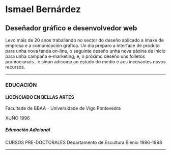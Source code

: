 # Ismael Bernárdez
## Deseñador gráfico e desenvolvedor web

Levo máis de 20 anos traballando no sector do deseño aplicado a imaxe de empresa e a comunicación gráfica. Un día preparo a interface de produto para unha nova tenda on-line, o seguinte deseño unha nova páxina de inicio para unha campaña e-marketing; e, o próximo deseño uns folletos promocionais...e sinon adicome ao estudo do medio e aos incesantes novos recursos.
______

### EDUCACIÓN
#### LICENCIADO EN BELLAS ARTES
Facultade de BBAA - Universidade de Vigo
Pontevedra

XUÑO 1996

##### Educación Adicional
CURSOS PRE-DOCTORALES
Departamento de Escultura
Bienio 1996-1998
______
<!--
**nunhes/nunhes** is a ✨ _special_ ✨ repository because its `README.md` (this file) appears on your GitHub profile.

Here are some ideas to get you started:

- 🔭 I’m currently working on ambosass.com
- 🌱 I’m currently learning react, vue and more
- 📫 How to reach me: ...
- 😄 Pronouns: ...
- ⚡ Fun fact: ...
-->
